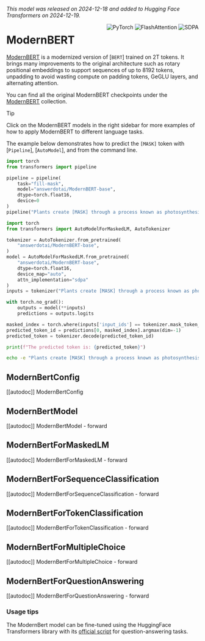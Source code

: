 <!--Copyright 2024 The HuggingFace Team. All rights reserved.

Licensed under the Apache License, Version 2.0 (the "License"); you may not use this file except in compliance with
the License. You may obtain a copy of the License at

http://www.apache.org/licenses/LICENSE-2.0

Unless required by applicable law or agreed to in writing, software distributed under the License is distributed on
an "AS IS" BASIS, WITHOUT WARRANTIES OR CONDITIONS OF ANY KIND, either express or implied. See the License for the
specific language governing permissions and limitations under the License.

⚠️ Note that this file is in Markdown but contain specific syntax for our doc-builder (similar to MDX) that may not be
rendered properly in your Markdown viewer.

-->
*This model was released on 2024-12-18 and added to Hugging Face Transformers on 2024-12-19.*

<div style="float: right;">
  <div class="flex flex-wrap space-x-1">
    <img alt="PyTorch" src="https://img.shields.io/badge/PyTorch-DE3412?style=flat&logo=pytorch&logoColor=white">
    <img alt="FlashAttention" src="https://img.shields.io/badge/%E2%9A%A1%EF%B8%8E%20FlashAttention-eae0c8?style=flat">
    <img alt="SDPA" src="https://img.shields.io/badge/SDPA-DE3412?style=flat&logo=pytorch&logoColor=white">
  </div>
</div>

# ModernBERT

[ModernBERT](https://huggingface.co/papers/2412.13663) is a modernized version of [`BERT`] trained on 2T tokens. It brings many improvements to the original architecture such as rotary positional embeddings to support sequences of up to 8192 tokens, unpadding to avoid wasting compute on padding tokens, GeGLU layers, and alternating attention.

You can find all the original ModernBERT checkpoints under the [ModernBERT](https://huggingface.co/collections/answerdotai/modernbert-67627ad707a4acbf33c41deb) collection.

> [!TIP]
> Click on the ModernBERT models in the right sidebar for more examples of how to apply ModernBERT to different language tasks.

The example below demonstrates how to predict the `[MASK]` token with [`Pipeline`], [`AutoModel`], and from the command line.

<hfoptions id="usage">
<hfoption id="Pipeline">

```py
import torch
from transformers import pipeline

pipeline = pipeline(
    task="fill-mask",
    model="answerdotai/ModernBERT-base",
    dtype=torch.float16,
    device=0
)
pipeline("Plants create [MASK] through a process known as photosynthesis.")
```

</hfoption>
<hfoption id="AutoModel">

```py
import torch
from transformers import AutoModelForMaskedLM, AutoTokenizer

tokenizer = AutoTokenizer.from_pretrained(
    "answerdotai/ModernBERT-base",
)
model = AutoModelForMaskedLM.from_pretrained(
    "answerdotai/ModernBERT-base",
    dtype=torch.float16,
    device_map="auto",
    attn_implementation="sdpa"
)
inputs = tokenizer("Plants create [MASK] through a process known as photosynthesis.", return_tensors="pt").to(model.device)

with torch.no_grad():
    outputs = model(**inputs)
    predictions = outputs.logits

masked_index = torch.where(inputs['input_ids'] == tokenizer.mask_token_id)[1]
predicted_token_id = predictions[0, masked_index].argmax(dim=-1)
predicted_token = tokenizer.decode(predicted_token_id)

print(f"The predicted token is: {predicted_token}")
```

</hfoption>
<hfoption id="transformers CLI">

```bash
echo -e "Plants create [MASK] through a process known as photosynthesis." | transformers run fill-mask --model answerdotai/ModernBERT-base --device 0
```

</hfoption>
</hfoptions>

## ModernBertConfig

[[autodoc]] ModernBertConfig

## ModernBertModel

[[autodoc]] ModernBertModel
    - forward

## ModernBertForMaskedLM

[[autodoc]] ModernBertForMaskedLM
    - forward

## ModernBertForSequenceClassification

[[autodoc]] ModernBertForSequenceClassification
    - forward

## ModernBertForTokenClassification

[[autodoc]] ModernBertForTokenClassification
    - forward

## ModernBertForMultipleChoice

[[autodoc]] ModernBertForMultipleChoice
    - forward

## ModernBertForQuestionAnswering

[[autodoc]] ModernBertForQuestionAnswering
    - forward

### Usage tips

The ModernBert model can be fine-tuned using the HuggingFace Transformers library with its [official script](https://github.com/huggingface/transformers/blob/main/examples/pytorch/question-answering/run_qa.py) for question-answering tasks.
